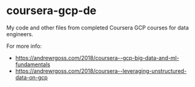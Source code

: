 # coursera-gcp-de
 My code and other files from completed Coursera GCP courses for data engineers.

For more info: 

* https://andrewrgoss.com/2018/coursera--gcp-big-data-and-ml-fundamentals
* https://andrewrgoss.com/2018/coursera--leveraging-unstructured-data-on-gcp
